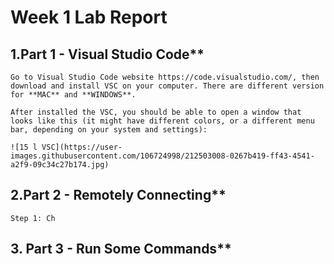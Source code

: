 # Week 1 Lab Report

## 1.Part 1 - Visual Studio Code**


    Go to Visual Studio Code website https://code.visualstudio.com/, then download and install VSC on your computer. There are different version for **MAC** and **WINDOWS**.
    
    After installed the VSC, you should be able to open a window that looks like this (it might have different colors, or a different menu bar, depending on your system and settings):
    
    ![15 l VSC](https://user-images.githubusercontent.com/106724998/212503008-0267b419-ff43-4541-a2f9-09c34c27b174.jpg)

## 2.Part 2 - Remotely Connecting**
    
    Step 1: Ch
        


## 3. Part 3 - Run Some Commands**
